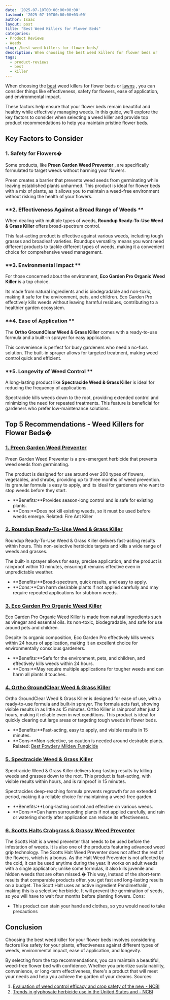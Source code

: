 ```yaml
---
date: '2025-07-10T00:00:00+00:00'
lastmod: '2025-07-10T00:00:00+03:00'
author: Isaac
layout: post
title: "Best Weed Killers for Flower Beds"
categories:
- Product Reviews
- Weeds
slug: /best-weed-killers-for-flower-beds/
description: When choosing the best weed killers for flower beds or
tags: 
  - product-reviews
  - best
  - killer
---
```

When choosing the [best](/posts/best-chipmunk-repellents/) weed killers for flower beds or
[lawns](https://pestpolicy.com/best-weed-[killer](/posts/best-roach-killer/)-for-lawns/)
, you can consider things like effectiveness, safety for flowers, ease of application, and environmental impact.

These factors help ensure that your flower beds remain beautiful and healthy while effectively managing weeds. In this guide, we'll explore the key factors to consider when selecting a weed killer and provide top product recommendations to help you maintain pristine flower beds.
## **Key Factors to Consider**
### **1. Safety for Flowers�**
Some products, like
**Preen Garden Weed Preventer**
, are specifically formulated to target weeds without harming your flowers.

Preen creates a barrier that prevents weed seeds from germinating while leaving established plants unharmed. This product is ideal for flower beds with a mix of plants, as it allows you to maintain a weed-free environment without risking the health of your flowers.
### **2. Effectiveness Against a Broad Range of Weeds **
When dealing with multiple types of weeds,
**Roundup Ready-To-Use Weed & Grass Killer**
offers broad-spectrum control.

This fast-acting product is effective against various weeds, including tough grasses and broadleaf varieties. Roundups versatility means you wont need different products to tackle different types of weeds, making it a convenient choice for comprehensive weed management.
### **3. Environmental Impact **
For those concerned about the environment,
**Eco Garden Pro Organic Weed Killer**
is a top choice.

Its made from natural ingredients and is biodegradable and non-toxic, making it safe for the environment, pets, and children. Eco Garden Pro effectively kills weeds without leaving harmful residues, contributing to a healthier garden ecosystem.
### **4. Ease of Application **
The
**Ortho GroundClear Weed & Grass Killer**
comes with a ready-to-use formula and a built-in sprayer for easy application.

This convenience is perfect for busy gardeners who need a no-fuss solution. The built-in sprayer allows for targeted treatment, making weed control quick and efficient.
### **5. Longevity of Weed Control **
A long-lasting product like
**Spectracide Weed & Grass Killer**
is ideal for reducing the frequency of applications.

Spectracide kills weeds down to the root, providing extended control and minimizing the need for repeated treatments. This feature is beneficial for gardeners who prefer low-maintenance solutions.
## **Top 5 Recommendations - Weed Killers for Flower Beds�**
### [**1. Preen Garden Weed Preventer**](https://www.amazon.com/dp/B000OOSLRG/?tag=p-policy-20)
Preen Garden Weed Preventer is a pre-emergent herbicide that prevents weed seeds from germinating.

The product is designed for use around over 200 types of flowers, vegetables, and shrubs, providing up to three months of weed prevention. Its granular formula is easy to apply, and its ideal for gardeners who want to stop weeds before they start.
- **Benefits:**Provides season-long control and is safe for existing plants.
- **Cons:**Does not kill existing weeds, so it must be used before weeds emerge.
Related:
Fire Ant Killer
### [**2. Roundup Ready-To-Use Weed & Grass Killer**](https://www.amazon.com/dp/B000OOSLRG/?tag=p-policy-20)
Roundup Ready-To-Use Weed & Grass Killer delivers fast-acting results within hours. This non-selective herbicide targets and kills a wide range of weeds and grasses.

The built-in sprayer allows for easy, precise application, and the product is rainproof within 10 minutes, ensuring it remains effective even in unpredictable weather.
- **Benefits:**Broad-spectrum, quick results, and easy to apply.
- **Cons:**Can harm desirable plants if not applied carefully and may require repeated applications for stubborn weeds.
### [**3. Eco Garden Pro Organic Weed Killer**](https://www.amazon.com/dp/B000OOSLRG/?tag=p-policy-20)
Eco Garden Pro Organic Weed Killer is made from natural ingredients such as vinegar and essential oils. Its non-toxic, biodegradable, and safe for use around pets and children.

Despite its organic composition, Eco Garden Pro effectively kills weeds within 24 hours of application, making it an excellent choice for environmentally conscious gardeners.
- **Benefits:**Safe for the environment, pets, and children, and effectively kills weeds within 24 hours.
- **Cons:**May require multiple applications for tougher weeds and can harm all plants it touches.
### [**4. Ortho GroundClear Weed & Grass Killer**](https://www.amazon.com/dp/B000OOSLRG/?tag=p-policy-20)
Ortho GroundClear Weed & Grass Killer is designed for ease of use, with a ready-to-use formula and built-in sprayer. The formula acts fast, showing visible results in as little as 15 minutes.
Ortho Killer
is
rainproof after just 2 hours, making it reliable even in wet conditions. This product is ideal for quickly clearing out large areas or targeting tough weeds in flower beds.
- **Benefits:**Fast-acting, easy to apply, and visible results in 15 minutes.
- **Cons:**Non-selective, so caution is needed around desirable plants.
Related:
[Best Powdery Mildew Fungicide](https://pestpolicy.com/best-fungicide-powdery-mildew/)
### [**5. Spectracide Weed & Grass Killer**](https://www.amazon.com/dp/B000OOSLRG/?tag=p-policy-20)
Spectracide Weed & Grass Killer delivers long-lasting results by killing weeds and grasses down to the root. This product is fast-acting, with visible results within hours, and is rainproof in 15 minutes.

Spectracides deep-reaching formula prevents regrowth for an extended period, making it a reliable choice for maintaining a weed-free garden.
- **Benefits:**Long-lasting control and effective on various weeds.
- **Cons:**Can harm surrounding plants if not applied carefully, and rain or watering shortly after application can reduce its effectiveness.
### [6. Scotts Halts Crabgrass & Grassy Weed Preventer](https://www.amazon.com/dp/B06XXCB8NQ/?tag=p-policy-20)
The Scotts Halt is a weed preventer that needs to be used before the infestation of weeds. It is also one of the products featuring advanced weed grip technology.
The Scotts Halt Weed Preventer does not affect the rest of the flowers, which is a bonus. As the Halt Weed Preventer is not affected by the cold, it can be used anytime during the year.
It works on adult weeds with a single application; unlike some formulas, it also kills juvenile and hidden weeds that are often missed.� This way, instead of the short-term results that comparable products offer, you get fast and long-lasting results on a budget.
The Scott Halt uses an active ingredient
Pendimethalin
, making this is a selective herbicide. It will prevent the germination of seeds, so you will have to wait four months before planting flowers.
Cons:
- This product can stain your hand and clothes, so you would need to take precautions
## **Conclusion**
Choosing the best weed killer for your flower beds involves considering factors like safety for your plants, effectiveness against different types of weeds, environmental impact, ease of application, and longevity.

By selecting from the top recommendations, you can maintain a beautiful, weed-free flower bed with confidence. Whether you prioritize sustainability, convenience, or long-term effectiveness, there's a product that will meet your needs and help you achieve the garden of your dreams.
Sources:
1. [Evaluation of weed control efficacy and crop safety of the new - NCBI](https://www.ncbi.nlm.nih.gov/pmc/articles/PMC5962607/)
2. [Trends in glyphosate herbicide use in the United States and - NCBI](https://www.ncbi.nlm.nih.gov/pmc/articles/PMC5044953/)
